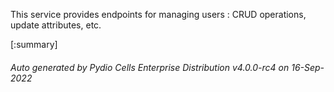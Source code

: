 






This service provides endpoints for managing users : CRUD operations, update attributes, etc.

[:summary]

###### Auto generated by Pydio Cells Enterprise Distribution v4.0.0-rc4 on 16-Sep-2022
